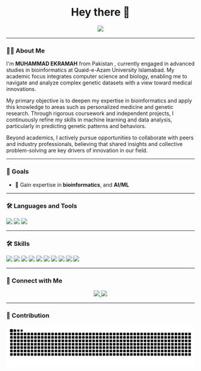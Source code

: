 <h1 align="center">Hey there 👋</h1>
<div align="center">
  <img height="150" src="https://media.giphy.com/media/M9gbBd9nbDrOTu1Mqx/giphy.gif"  />
</div>

---

### 👩‍💻 About Me

I'm **MUHAMMAD EKRAMAH** from Pakistan , currently engaged in advanced studies in bioinformatics at Quaid-e-Azam University Islamabad. My academic focus integrates computer science and biology, enabling me to navigate and analyze complex genetic datasets with a view toward medical innovations.

My primary objective is to deepen my expertise in bioinformatics and apply this knowledge to areas such as personalized medicine and genetic research. Through rigorous coursework and independent projects, I continuously refine my skills in machine learning and data analysis, particularly in predicting genetic patterns and behaviors.

Beyond academics, I actively pursue opportunities to collaborate with peers and industry professionals, believing that shared insights and collective problem-solving are key drivers of innovation in our field.

---

### 🚀 Goals

- 🔹 Gain expertise in **bioinformatics**, and **AI/ML**

---

### 🛠 Languages and Tools

<div align="left">
  <img src="https://cdn.jsdelivr.net/gh/devicons/devicon/icons/python/python-original.svg" height="30" />
  <img src="https://cdn.jsdelivr.net/gh/devicons/devicon/icons/cplusplus/cplusplus-original.svg" height="30" />
  <img src="https://cdn.jsdelivr.net/gh/devicons/devicon/icons/r/r-original.svg" height="30" />
</div>

---

### 🛠️ Skills

<p align="left">
  <img src="https://img.shields.io/badge/-Bioinformatics-6A1B9A?style=flat" />
  <img src="https://img.shields.io/badge/-Python-3776AB?style=flat&logo=python&logoColor=white" />
  <img src="https://img.shields.io/badge/-C++-00599C?style=flat&logo=c%2B%2B&logoColor=white" />
  <img src="https://img.shields.io/badge/-R-276DC3?style=flat&logo=r&logoColor=white" />
  <img src="https://img.shields.io/badge/-SQL-4479A1?style=flat&logo=mysql&logoColor=white" />
  <img src="https://img.shields.io/badge/-Database%20Management%20System-FFA500?style=flat" />
  <img src="https://img.shields.io/badge/-Pandas-150458?style=flat&logo=pandas&logoColor=white" />
  <img src="https://img.shields.io/badge/-R%20Studio-276DC3?style=flat&logo=rstudio&logoColor=white" />
  <img src="https://img.shields.io/badge/-Jupyter-F37626?style=flat&logo=jupyter&logoColor=white" />
  <img src="https://img.shields.io/badge/-Problem%20Solving-6A1B9A?style=flat" />
</p>

---

### 💌 Connect with Me

<div align="center">
  <a href="www.linkedin.com/in/muhammad-ekramah" target="_blank">
    <img src="https://img.shields.io/static/v1?message=LinkedIn&logo=linkedin&label=&color=0077B5&logoColor=white&labelColor=&style=for-the-badge" height="30" />
  </a>
  
  <a href="mailto:muhammadekramah786@gmail.com">
    <img src="https://img.shields.io/static/v1?message=Gmail&logo=gmail&label=&color=D14836&logoColor=white&labelColor=&style=for-the-badge" height="30" />
  </a>
</div>

---

### 🔄 Contribution

<p align="center">
  <img src="https://raw.githubusercontent.com/Ramlah7/Ramlah7/output/snake.svg" alt="Snake animation" />
</p>

